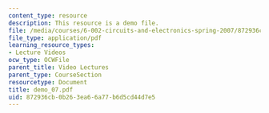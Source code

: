 ```yaml
---
content_type: resource
description: This resource is a demo file.
file: /media/courses/6-002-circuits-and-electronics-spring-2007/872936cb0b263ea66a77b6d5cd44d7e5_demo_07.pdf
file_type: application/pdf
learning_resource_types:
- Lecture Videos
ocw_type: OCWFile
parent_title: Video Lectures
parent_type: CourseSection
resourcetype: Document
title: demo_07.pdf
uid: 872936cb-0b26-3ea6-6a77-b6d5cd44d7e5
---
```

